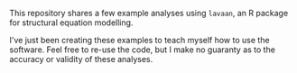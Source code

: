 This repository shares a few example analyses using `lavaan`, an R package for structural equation modelling.

I've just been creating these examples to teach myself how to use the software. Feel free to re-use the code, but I make no guaranty as to the accuracy or validity of these analyses.
